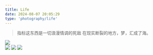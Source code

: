 ```yaml
---
title: Life
date: 2024-08-07 20:05:29
type: 'photography/life'
---
```


> 指标这东西是一切浪漫情调的死敌
> 在现实断裂的地方，梦，汇成了海。

<img src="https://fredq.oss-cn-nanjing.aliyuncs.com/photography/flower1.jpg">
<br>
<img src="https://fredq.oss-cn-nanjing.aliyuncs.com/photography/firework2.jpg">
<img src="https://fredq.oss-cn-nanjing.aliyuncs.com/photography/firework3.jpg">
<img src="https://fredq.oss-cn-nanjing.aliyuncs.com/photography/firework1.jpg">
